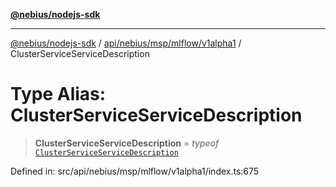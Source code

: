 [**@nebius/nodejs-sdk**](../../../../../../README.md)

***

[@nebius/nodejs-sdk](../../../../../../README.md) / [api/nebius/msp/mlflow/v1alpha1](../README.md) / ClusterServiceServiceDescription

# Type Alias: ClusterServiceServiceDescription

> **ClusterServiceServiceDescription** = *typeof* [`ClusterServiceServiceDescription`](../variables/ClusterServiceServiceDescription.md)

Defined in: src/api/nebius/msp/mlflow/v1alpha1/index.ts:675
